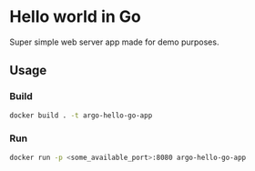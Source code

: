 # Hello world in Go

Super simple web server app made for demo purposes.

## Usage

### Build

```bash
docker build . -t argo-hello-go-app
```

### Run

```bash
docker run -p <some_available_port>:8080 argo-hello-go-app
```
